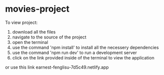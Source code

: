 # movies-project

To view project:

1) download all the files
2) navigate to the source of the project
3) open the terminal
4) use the command 'npm install' to install all the necessery dependencies
5) use the command 'npm run dev' to run a development server 
6) click on the link provided inside of the terminal to view the application


or use this link earnest-fenglisu-7d5c49.netlify.app
